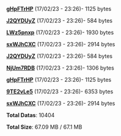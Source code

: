 [**gHpFTrHP**](/data/gHpFTrHP.txt) (17/02/23 - 23:26)- 1125 bytes

[**J2QYDUyZ**](/data/J2QYDUyZ.txt) (17/02/23 - 23:26)- 584 bytes

[**LWz5pnxp**](/data/LWz5pnxp.txt) (17/02/23 - 23:26)- 1930 bytes

[**sxWJhCXC**](/data/sxWJhCXC.txt) (17/02/23 - 23:26)- 2914 bytes

[**J2QYDUyZ**](/data/J2QYDUyZ.txt) (17/02/23 - 23:26)- 584 bytes

[**NjUm7RDB**](/data/NjUm7RDB.txt) (17/02/23 - 23:26)- 1306 bytes

[**gHpFTrHP**](/data/gHpFTrHP.txt) (17/02/23 - 23:26)- 1125 bytes

[**9TE2vLe5**](/data/9TE2vLe5.txt) (17/02/23 - 23:26)- 6353 bytes

[**sxWJhCXC**](/data/sxWJhCXC.txt) (17/02/23 - 23:26)- 2914 bytes

**Total Datas**: 10404

**Total Size**: 67.09 MB / 67.1 MB